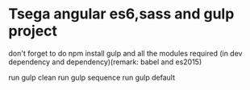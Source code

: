 # Tsega angular es6,sass and gulp project
don't forget to do 
npm install gulp and all the modules required (in dev dependency and dependency)(remark: babel and es2015)

run gulp clean
run gulp sequence 
run gulp default
 

